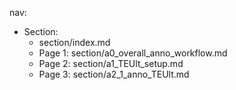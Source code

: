 nav:
  - Section:
    - section/index.md
    - Page 1: section/a0_overall_anno_workflow.md
    - Page 2: section/a1_TEUlt_setup.md
    - Page 3: section/a2_1_anno_TEUlt.md